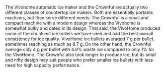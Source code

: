 The Vivohome automatic ice maker and the Crownful are actually two different classes of countertop ice makers. Both are essentially portable machines, but they serve different needs. The Crownful is a small and compact machine with a modern design whereas the Vivohome is somewhat bulky and dated in its design. That said, the VivoHome produced some of the chunkiest ice bullets we have seen and had the best overall consistency for ice quality. VivoHome ice bullets averaged 7 g per bullet, sometimes reaching as much as 8.7 g. On the other hand, the Crownful average only 4 g per bullet with 4.9% waste ice compared to only 1% for the VivoHome. The Crownful also took longer to produce ice, but its small and nifty design may suit people who prefer smaller ice bullets with less need for high capacity performance.